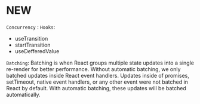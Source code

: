 # NEW

`Concurrency` :
`Hooks`:

- useTransition
- startTransition
- useDefferedValue

`Batching`: Batching is when React groups multiple state updates into a single re-render for better performance. Without automatic batching, we only batched updates inside React event handlers. Updates inside of promises, setTimeout, native event handlers, or any other event were not batched in React by default. With automatic batching, these updates will be batched automatically.

